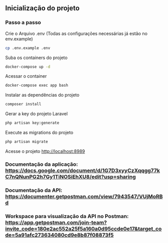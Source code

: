 ## Inicialização do projeto

### Passo a passo

Crie o Arquivo .env (Todas as configurações necessárias já estão no env.example)
```sh
cp .env.example .env
```

Suba os containers do projeto
```sh
docker-compose up -d
```

Acessar o container
```sh
docker-compose exec app bash
```

Instalar as dependências do projeto
```sh
composer install
```

Gerar a key do projeto Laravel
```sh
php artisan key:generate
```

Execute as migrations do projeto
```sh
php artisan migrate
```

Acesse o projeto
[http://localhost:8989](http://localhost:8989)

### Documentação da aplicação: https://docs.google.com/document/d/1G7D3xyyCzXqqgg77kC7nQNunPG2h7Gy1TiNOSiEhXU8/edit?usp=sharing

### Documentação da API: https://documenter.getpostman.com/view/7943547/VUjMoRBd

### Workspace para visualização da API no Postman: https://app.getpostman.com/join-team?invite_code=180e2ac552a25f5a160a0d95ccde0e17&target_code=5a91afc273634080cd9e8b87f08873f5
